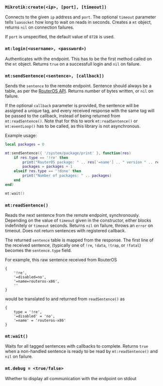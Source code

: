 ### `Mikrotik:create(<ip>, [port], [timeout])`

Connects to the given `ip` address and `port`. The optional `timeout` parameter tells
`luasocket` how long to wait on reads in seconds.  Creates a `mt` object, returns `nil` on connection failures.

If `port` is unspecified, the default value of `8728` is used.

### `mt:login(<username>, <password>)`

Authenticates with the endpoint. This has to be the first method called on the `mt` object. Returns
`true` on a successfull login and `nil` on failure.

### `mt:sendSentence(<sentence>, [callback])`

Sends the `sentence` to the remote endpoint. Sentence should always be a table, as per the 
[RouterOS API](https://wiki.mikrotik.com/wiki/Manual:API). Returns number of bytes written,
or `nil` on failure.

If the optional `callback` parameter is provided, the sentence will be assigned a unique tag,
and every received response with the same tag will be passed to the callback, instead of being
returned from `mt:readSentence()`. Note that for this to work `mt:readSentence()` or `mt:eventLoop()`
has to be called, as this library is not asynchronous.

Example usage:

```lua
local packages = 0

mt:sendSentence({ '/system/package/print' }, function(res)
    if res.type == '!re' then
        print("RouterOS package: " .. res['=name'] .. " version " .. res['=version'])
        packages = packages + 1
    elseif res.type == '!done' then
        print("Number of packages: " .. packages)
    end
end)

mt:wait()
```

### `mt:readSentence()`

Reads the next sentence from the remote endpoint, synchronously. Depending on the value of `timeout`
given in the constructor, either blocks indefinitely or `timeout` seconds. Returns `nil` on failure,
throws an `error` on timeout. Does not return sentences with registered callback.

The returned `sentence` table is mapped from the response. The first line of the received sentence,
(typically one of `!re`, `!data`, `!trap`, or `!fatal`) becomes the `sentence.type` field.

For example, this raw sentence received from RouterOS

    {
        '!re',
        '=disabled=no',
        '=name=routeros-x86',
        ''
    }

would be translated to and returned from `readSentence()` as

    {
        type = '!re',
        '=disabled' = 'no',
        '=name' = 'routeros-x86'
    }

### `mt:wait()`

Waits for all tagged sentences with callbacks to complete. Returns `true` when a non-handled sentence is
ready to be read by `mt:readSentence()` and `nil` on failure.

### `mt.debug = <true/false>`

Whether to display all communication with the endpoint on stdout
